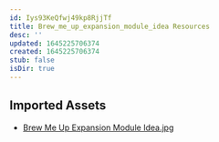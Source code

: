 ```yaml
---
id: Iys93KeQfwj49kp8RjjTf
title: Brew_me_up_expansion_module_idea Resources
desc: ''
updated: 1645225706374
created: 1645225706374
stub: false
isDir: true
---
```

## Imported Assets
- [Brew Me Up Expansion Module Idea.jpg](/assets/brew-me-up-expansion-module-idea.jpg)
